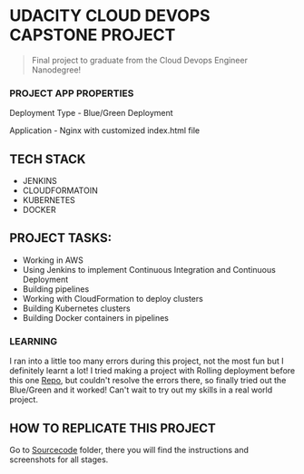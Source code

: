 # UDACITY CLOUD DEVOPS CAPSTONE PROJECT

> Final project to graduate from the Cloud Devops Engineer Nanodegree!

### PROJECT APP PROPERTIES

  Deployment Type - Blue/Green Deployment
  
  Application - Nginx with customized index.html file

## TECH STACK

- JENKINS
- CLOUDFORMATOIN
- KUBERNETES
- DOCKER
  
## PROJECT TASKS:

* Working in AWS
* Using Jenkins to implement Continuous Integration and Continuous Deployment
* Building pipelines
* Working with CloudFormation to deploy clusters
* Building Kubernetes clusters
* Building Docker containers in pipelines

### LEARNING
 
I ran into a little too many errors during this project, not the most fun but I definitely learnt a lot! I tried making a project with Rolling deployment before this one [Repo](https://github.com/adinalini/DevopsCapstoneProject-2), but couldn't resolve the errors there, so finally tried out the Blue/Green and it worked! Can't wait to try out my skills in a real world project.

## HOW TO REPLICATE THIS PROJECT

Go to [Sourcecode](https://github.com/adinalini/DevopsCapstoneProject/tree/master/SourceCode) folder, there you will find the instructions and screenshots for all stages.
